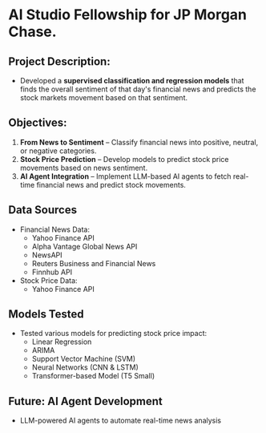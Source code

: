 # AI Studio Fellowship for JP Morgan Chase.

## Project Description:
- Developed a **supervised classification and regression models** that finds the overall sentiment of that day's financial news and predicts the stock markets movement based on that sentiment.

## Objectives:
1. **From News to Sentiment** – Classify financial news into positive, neutral, or negative categories.
2. **Stock Price Prediction** – Develop models to predict stock price movements based on news sentiment.
3. **AI Agent Integration** – Implement LLM-based AI agents to fetch real-time financial news and predict stock movements.


##  Data Sources
- Financial News Data:
  - Yahoo Finance API
  - Alpha Vantage Global News API
  - NewsAPI
  - Reuters Business and Financial News
  - Finnhub API
- Stock Price Data:
  - Yahoo Finance API


## Models Tested
   - Tested various models for predicting stock price impact:
     - Linear Regression
     - ARIMA
     - Support Vector Machine (SVM)
     - Neural Networks (CNN & LSTM)
     - Transformer-based Model (T5 Small)


## Future: AI Agent Development
   - LLM-powered AI agents to automate real-time news analysis
